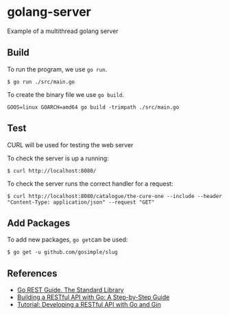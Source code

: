 # golang-server
Example of a multithread golang server

## Build

To run the program, we use `go run`.
	
```golang
$ go run ./src/main.go
```

To create the binary file we use `go build`.

```golang
GOOS=linux GOARCH=amd64 go build -trimpath ./src/main.go
```

## Test

CURL will be used for testing the web server

To check the server is up a running:

```console
$ curl http://localhost:8080/
```

To check the server runs the correct handler for a request:

```console
$ curl http://localhost:8080/catalogue/the-cure-one --include --header "Content-Type: application/json" --request "GET"
```

## Add Packages

To add new packages, `go get`can be used:

```console
$ go get -u github.com/gosimple/slug
```

## References

* [Go REST Guide. The Standard Library](https://www.jetbrains.com/guide/go/tutorials/rest_api_series/stdlib/)
* [Building a RESTful API with Go: A Step-by-Step Guide](https://medium.com/@briankworld/building-a-restful-api-with-go-a-step-by-step-guide-d17e69f004a7)
* [Tutorial: Developing a RESTful API with Go and Gin](https://go.dev/doc/tutorial/web-service-gin)
